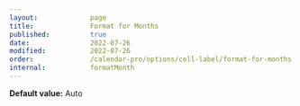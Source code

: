 ```yaml
---
layout:             page
title:              Format for Months
published:          true
date:               2022-07-26
modified:           2022-07-26
order:              /calendar-pro/options/cell-label/format-for-months
internal:           formatMonth
---
```

**Default value:** Auto
